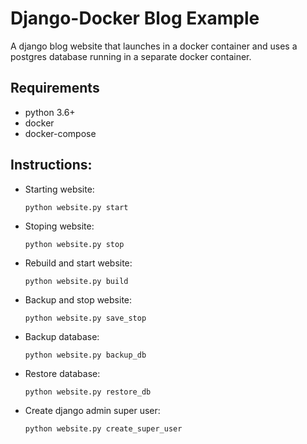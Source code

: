 # Django-Docker Blog Example

A django blog website that launches in a docker container and uses a postgres database running in a separate docker container.

## Requirements
 - python 3.6+
 - docker
 - docker-compose

## Instructions:
- Starting website:
    ```
    python website.py start
    ```
- Stoping website:
    ```
    python website.py stop
    ```
- Rebuild and start website:
    ```
    python website.py build
    ```
- Backup and stop website:
    ```
    python website.py save_stop
    ```
- Backup database:
    ```
    python website.py backup_db
    ```
- Restore database:
    ```
    python website.py restore_db
    ```
- Create django admin super user:
    ```
    python website.py create_super_user
    ```
